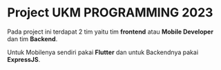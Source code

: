 # Project UKM PROGRAMMING 2023

Pada project ini terdapat 2 tim yaitu tim **frontend** atau **Mobile Developer** dan tim **Backend**.

Untuk Mobilenya sendiri pakai **Flutter** dan untuk Backendnya pakai **ExpressJS**.